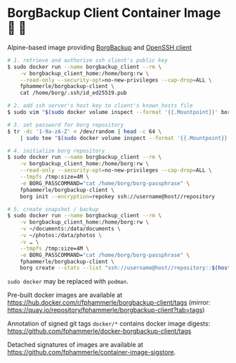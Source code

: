 # BorgBackup Client Container Image 💾 🐳

Alpine-based image providing
[BorgBackup](https://www.borgbackup.org/)
and [OpenSSH client](https://www.openssh.com/)

```sh
# 1. retrieve and authorize ssh client's public key
$ sudo docker run --name borgbackup_client --rm \
    -v borgbackup_client_home:/home/borg:rw \
    --read-only --security-opt=no-new-privileges --cap-drop=ALL \
    fphammerle/borgbackup-client \
    cat /home/borg/.ssh/id_ed25519.pub

# 2. add ssh server's host key to client's known_hosts file
$ sudo vim "$(sudo docker volume inspect --format '{{.Mountpoint}}' borgbackup_client_home)/.ssh/known_hosts"

# 3. set password for borg repository
$ tr -dc '1-9a-zA-Z' < /dev/random | head -c 64 \
    | sudo tee "$(sudo docker volume inspect --format '{{.Mountpoint}}' borgbackup_client_home)/borg-passphrase"

# 4. initialize borg repository
$ sudo docker run --name borgbackup_client --rm \
    -v borgbackup_client_home:/home/borg:rw \
    --read-only --security-opt=no-new-privileges --cap-drop=ALL \
    --tmpfs /tmp:size=4M \
    -e BORG_PASSCOMMAND="cat /home/borg/borg-passphrase" \
    fphammerle/borgbackup-client \
    borg init --encryption=repokey ssh://username@host//repository

# 5. create snapshot / backup
$ sudo docker run --name borgbackup_client --rm \
    -v borgbackup_client_home:/home/borg:rw \
    -v ~/documents:/data/documents \
    -v ~/photos:/data/photos \
    -v … \
    --tmpfs /tmp:size=4M \
    -e BORG_PASSCOMMAND="cat /home/borg/borg-passphrase" \
    fphammerle/borgbackup-client \
    borg create --stats --list "ssh://username@host//repository::$(hostname)-{utcnow}" /data
```

`sudo docker` may be replaced with `podman`.

Pre-built docker images are available at https://hub.docker.com/r/fphammerle/borgbackup-client/tags
(mirror: https://quay.io/repository/fphammerle/borgbackup-client?tab=tags)

Annotation of signed git tags `docker/*` contains docker image digests: https://github.com/fphammerle/docker-borgbackup-client/tags

Detached signatures of images are available at https://github.com/fphammerle/container-image-sigstore.
